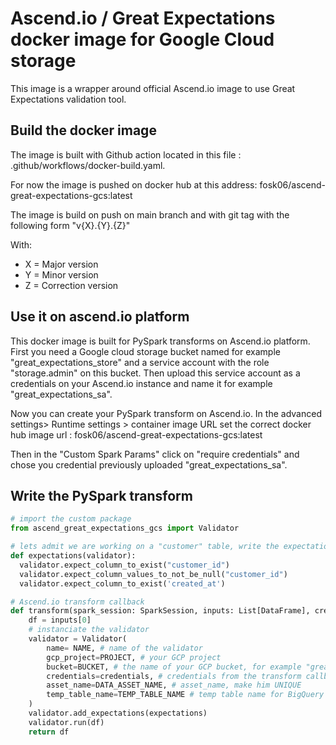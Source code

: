 # Ascend.io / Great Expectations docker image for Google Cloud storage

This image is a wrapper around official Ascend.io image to use Great Expectations validation tool.

## Build the docker image

The image is built with Github action located in this file :  .github/workflows/docker-build.yaml.

For now the image is pushed on docker hub at this address: fosk06/ascend-great-expectations-gcs:latest

The image is build on push on main branch and with git tag with the following form "v{X}.{Y}.{Z}"

With:

- X = Major version
- Y = Minor version
- Z = Correction version

## Use it on ascend.io platform  

This docker image is built for PySpark transforms on Ascend.io platform.
First you need a Google cloud storage bucket named for example "great_expectations_store" and a service account with the role "storage.admin" on this bucket.
Then upload this service account as a credentials on your Ascend.io instance and name it for example "great_expectations_sa".

Now you can create your PySpark transform on Ascend.io.
In the advanced settings> Runtime settings > container image URL set the correct docker hub image url : fosk06/ascend-great-expectations-gcs:latest

Then in the "Custom Spark Params" click on "require credentials" and chose you credential previously uploaded "great_expectations_sa".

## Write the PySpark transform

```python
# import the custom package
from ascend_great_expectations_gcs import Validator

# lets admit we are working on a "customer" table, write the expectations in specific function
def expectations(validator):
  validator.expect_column_to_exist("customer_id")
  validator.expect_column_values_to_not_be_null("customer_id")
  validator.expect_column_to_exist('created_at')

# Ascend.io transform callback
def transform(spark_session: SparkSession, inputs: List[DataFrame], credentials=None):
    df = inputs[0]
    # instanciate the validator
    validator = Validator(
        name= NAME, # name of the validator
        gcp_project=PROJECT, # your GCP project
        bucket=BUCKET, # the name of your GCP bucket, for example "great_expectations_store"
        credentials=credentials, # credentials from the transform callback
        asset_name=DATA_ASSET_NAME, # asset_name, make him UNIQUE
        temp_table_name=TEMP_TABLE_NAME # temp table name for BigQuery
    )
    validator.add_expectations(expectations)
    validator.run(df)
    return df

```
